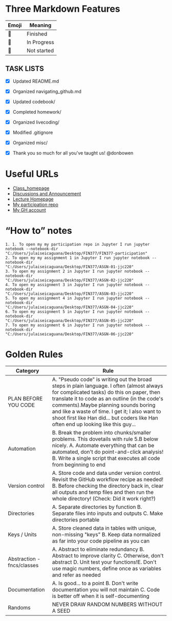 # Three Markdown Features 
Emoji | Meaning
------------ | -------------
💁‍ | Finished 
🙆‍ | In Progress
🙅‍ | Not started

## TASK LISTS
- [x] Updated README.md
- [x] Organized navigating_github.md
- [x] Updated codebook/
- [x] Completed homework/
- [x] Organized livecoding/
- [x] Modified .gitignore
- [x] Organized misc/
- [x] Thank you so much for all you've taught us! @donbowen


# Useful URLs
- [Class_homepage](https://ledatascifi.github.io)
- [Discussions and Announcement](https://github.com/LeDataSciFi/Discussion)
- [Lecture Homepage](https://ledatascifi.github.io/lectures-spr2020/intro.html)
- [My participation repo](https://github.com/jjc220/FIN377-participation)
- [My GH account](https://gitthub.com/jjc220)


# “How to” notes
    1. 1. To open my my participation repo in Jupyter I run jupyter notebook --notebook-dir
    "C:/Users/julaiseicaguana/Desktop/FIN377/FIN377-participation"
    2. To open my my assignment 1 in Jupyter I run jupyter notebook --notebook-dir
    "C:/Users/julaiseicaguana/Desktop/FIN377/ASGN-01-jjc220"
    3. To open my assignment 2 in Jupyter I run jupyter notebook --notebook-dir 
    "C:/Users/julaiseicaguana/Desktop/FIN377/ASGN-02-jjc220"
    4. To open my assignment 3 in Jupyter I run jupyter notebook --notebook-dir 
    "C:/Users/julaiseicaguana/Desktop/FIN377/ASGN-03-jjc220"
    5. To open my assignment 4 in Jupyter I run jupyter notebook --notebook-dir 
    "C:/Users/julaiseicaguana/Desktop/FIN377/ASGN-04-jjc220"
    6. To open my assignment 5 in Jupyter I run jupyter notebook --notebook-dir 
    "C:/Users/julaiseicaguana/Desktop/FIN377/ASGN-05-jjc220"
    7. To open my assignment 6 in Jupyter I run jupyter notebook --notebook-dir 
    "C:/Users/julaiseicaguana/Desktop/FIN377/ASGN-06-jjc220"


# Golden Rules

Category | Rule
----- | -------
PLAN BEFORE YOU CODE | A. "Pseudo code" is writing out the broad steps in plain language. I often (almost always for complicated tasks) do this on paper, then translate it to code as an outline (in the code's comments).Maybe planning sounds boring and like a waste of time. I get it; I also want to shoot first like Han did... but coders like Han often end up looking like this guy...
Automation | B. Break the problem into chunks/smaller problems. This dovetails with rule 5.B below nicely. A. Automate everything that can be automated, don't do point-and-click analysis! B. Write a single script that executes all code from beginning to end
Version control | A. Store code and data under version control. Revisit the GitHub workflow recipe as needed! B. Before checking the directory back in, clear all outputs and temp files and then run the whole directory! (Check: Did it work right?)
Directories | A. Separate directories by function B. Separate files into inputs and outputs C. Make directories portable 
Keys / Units | A. Store cleaned data in tables with unique, non-missing "keys" B. Keep data normalized as far into your code pipeline as you can
Abstraction - fncs/classes | A. Abstract to eliminate redundancy B. Abstract to improve clarity C. Otherwise, don't abstract D. Unit test your functions!E. Don't use magic numbers, define once as variables and refer as needed
Documentation | A. Is good... to a point B. Don't write documentation you will not maintain C. Code is better off when it is self-documenting
Randoms | NEVER DRAW RANDOM NUMBERS WITHOUT A SEED
